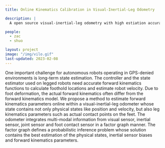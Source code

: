 ```yaml
---
title: Online Kinematics Calibration in Visual-Inertial-Leg Odometry

description: |
  A open source visual-inertial-leg odometry with high estiation accuracy

people:
  - zac
  - shuo

layout: project
image: "/img/vilo.gif"
last-updated: 2023-02-08
---
```


One important challenge for autonomous robots operating in GPS-denied environments is long-term state estimation.
The controller and the state estimator used on legged robots need accurate forward kinematics functions to calculate foothold locations and estimate robot velocity. Due to foot deformation, the actual forward kinematics often differ from the forward kinematics model. We propose a method to estimate forward kinematics parameters online within a visual-inertial-leg odometer whose state contains not only physical states like position and velocity, but also leg kinematics parameters such as actual contact points on the feet. The odometer integrates multi-modal information from visual sensor, inertial sensor, joint sensor and foot contact sensor in a factor graph manner. The factor graph defines a probabilistic inference problem whose solution contains the best estimation of the physical states, inertial sensor biases and forward kinematics parameters.
